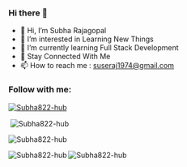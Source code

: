 ### Hi there 👋


- 👋 Hi, I’m Subha Rajagopal
- 👀 I’m interested in Learning New Things
- 🌱 I’m currently learning Full Stack Development
- 💞️ Stay Connected With Me 
- 📫 How to reach me : suseraj1974@gmail.com





<h3 align="left">Follow with me:</h3>


<p align="left"> <a href="https://github.com/ryo-ma/github-profile-trophy"><img src="https://github-profile-trophy.vercel.app/?username=Subha822-hub" alt="Subha822-hub" /></a> </p>

<p>&nbsp;<img align="center" src="https://github-readme-stats.vercel.app/api?username=Subha822-hub&show_icons=true&locale=en" alt="Subha822-hub" /></p>

<p><img align="center" src="https://github-readme-streak-stats.herokuapp.com/?user=Subha822-hub&" alt="Subha822-hub" /></p>

<p><img align="left" src="https://github-readme-stats.vercel.app/api/top-langs?username=Subha822-hub&show_icons=true&locale=en&layout=compact" alt="Subha822-hub" /></p>
<p align="left"> <img src="https://komarev.com/ghpvc/?username=Subha822-hub&label=Profile%20views&color=0e75b6&style=flat" alt="Subha822-hub" /> </p>
